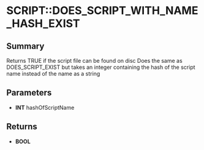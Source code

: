 # SCRIPT::DOES_SCRIPT_WITH_NAME_HASH_EXIST

## Summary
Returns TRUE if the script file can be found on disc
Does the same as DOES_SCRIPT_EXIST but takes an integer containing the hash of the script name instead of the name as a string

## Parameters
* **INT** hashOfScriptName

## Returns
* **BOOL**